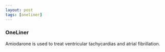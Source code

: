 ```yaml
---
layout: post
tags: [oneliner]
---
```



### OneLiner

Amiodarone is used to treat ventricular tachycardias and atrial fibrillation.
